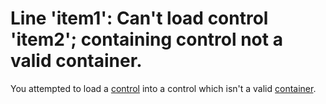 
# Line 'item1': Can't load control 'item2'; containing control not a valid container.

You attempted to load a  [control](b8bdf64f-5920-1ae9-16d0-b26d09524a30.md) into a control which isn't a valid [container](b8bdf64f-5920-1ae9-16d0-b26d09524a30.md).

